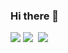 ### Hi there 👋

<img src="https://img.shields.io/badge/JavaScript-JavaScript-%23F7DF1E"/>
<img src="https://img.shields.io/badge/Python-3766AB?style=flat-square&logo=Python&logoColor=white"/></a>&nbsp 
<img src="https://img.shields.io/badge/JavaScript-#F7DF1E?style=flat-square&logo=JavaScript&logoColor=white"/></a>&nbsp 
